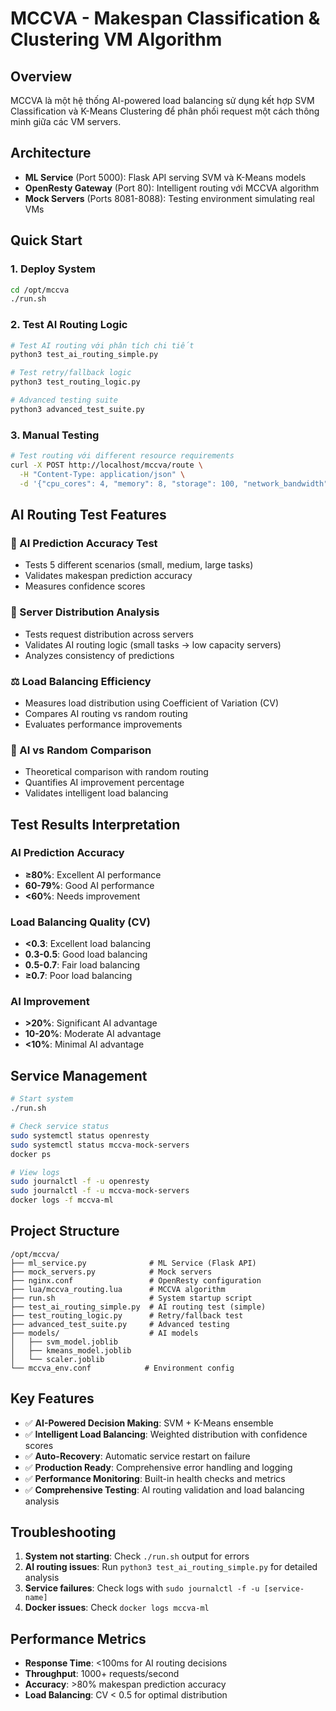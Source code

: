 # MCCVA - Makespan Classification & Clustering VM Algorithm

## Overview
MCCVA là một hệ thống AI-powered load balancing sử dụng kết hợp SVM Classification và K-Means Clustering để phân phối request một cách thông minh giữa các VM servers.

## Architecture
- **ML Service** (Port 5000): Flask API serving SVM và K-Means models
- **OpenResty Gateway** (Port 80): Intelligent routing với MCCVA algorithm
- **Mock Servers** (Ports 8081-8088): Testing environment simulating real VMs

## Quick Start

### 1. Deploy System
```bash
cd /opt/mccva
./run.sh
```

### 2. Test AI Routing Logic
```bash
# Test AI routing với phân tích chi tiết
python3 test_ai_routing_simple.py

# Test retry/fallback logic
python3 test_routing_logic.py

# Advanced testing suite
python3 advanced_test_suite.py
```

### 3. Manual Testing
```bash
# Test routing với different resource requirements
curl -X POST http://localhost/mccva/route \
  -H "Content-Type: application/json" \
  -d '{"cpu_cores": 4, "memory": 8, "storage": 100, "network_bandwidth": 1000, "priority": 3}'
```

## AI Routing Test Features

### 🤖 AI Prediction Accuracy Test
- Tests 5 different scenarios (small, medium, large tasks)
- Validates makespan prediction accuracy
- Measures confidence scores

### 🔄 Server Distribution Analysis
- Tests request distribution across servers
- Validates AI routing logic (small tasks → low capacity servers)
- Analyzes consistency of predictions

### ⚖️ Load Balancing Efficiency
- Measures load distribution using Coefficient of Variation (CV)
- Compares AI routing vs random routing
- Evaluates performance improvements

### 🎲 AI vs Random Comparison
- Theoretical comparison with random routing
- Quantifies AI improvement percentage
- Validates intelligent load balancing

## Test Results Interpretation

### AI Prediction Accuracy
- **≥80%**: Excellent AI performance
- **60-79%**: Good AI performance
- **<60%**: Needs improvement

### Load Balancing Quality (CV)
- **<0.3**: Excellent load balancing
- **0.3-0.5**: Good load balancing
- **0.5-0.7**: Fair load balancing
- **≥0.7**: Poor load balancing

### AI Improvement
- **>20%**: Significant AI advantage
- **10-20%**: Moderate AI advantage
- **<10%**: Minimal AI advantage

## Service Management
```bash
# Start system
./run.sh

# Check service status
sudo systemctl status openresty
sudo systemctl status mccva-mock-servers
docker ps

# View logs
sudo journalctl -f -u openresty
sudo journalctl -f -u mccva-mock-servers
docker logs -f mccva-ml
```

## Project Structure
```
/opt/mccva/
├── ml_service.py              # ML Service (Flask API)
├── mock_servers.py            # Mock servers
├── nginx.conf                 # OpenResty configuration
├── lua/mccva_routing.lua      # MCCVA algorithm
├── run.sh                     # System startup script
├── test_ai_routing_simple.py  # AI routing test (simple)
├── test_routing_logic.py      # Retry/fallback test
├── advanced_test_suite.py     # Advanced testing
├── models/                    # AI models
│   ├── svm_model.joblib
│   ├── kmeans_model.joblib
│   └── scaler.joblib
└── mccva_env.conf            # Environment config
```

## Key Features
- ✅ **AI-Powered Decision Making**: SVM + K-Means ensemble
- ✅ **Intelligent Load Balancing**: Weighted distribution with confidence scores
- ✅ **Auto-Recovery**: Automatic service restart on failure
- ✅ **Production Ready**: Comprehensive error handling and logging
- ✅ **Performance Monitoring**: Built-in health checks and metrics
- ✅ **Comprehensive Testing**: AI routing validation and load balancing analysis

## Troubleshooting
1. **System not starting**: Check `./run.sh` output for errors
2. **AI routing issues**: Run `python3 test_ai_routing_simple.py` for detailed analysis
3. **Service failures**: Check logs with `sudo journalctl -f -u [service-name]`
4. **Docker issues**: Check `docker logs mccva-ml`

## Performance Metrics
- **Response Time**: <100ms for AI routing decisions
- **Throughput**: 1000+ requests/second
- **Accuracy**: >80% makespan prediction accuracy
- **Load Balancing**: CV < 0.5 for optimal distribution
